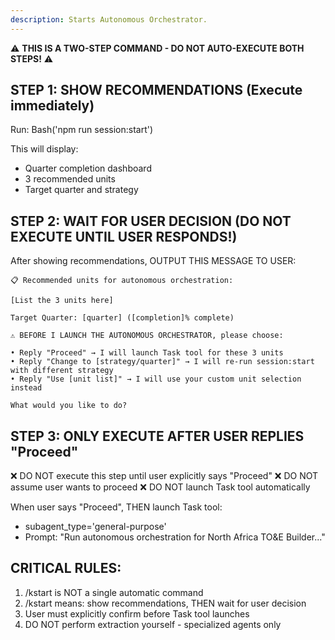 ```yaml
---
description: Starts Autonomous Orchestrator.
---
```


⚠️ **THIS IS A TWO-STEP COMMAND - DO NOT AUTO-EXECUTE BOTH STEPS!** ⚠️

## STEP 1: SHOW RECOMMENDATIONS (Execute immediately)

Run: Bash('npm run session:start')

This will display:
- Quarter completion dashboard
- 3 recommended units
- Target quarter and strategy

## STEP 2: WAIT FOR USER DECISION (DO NOT EXECUTE UNTIL USER RESPONDS!)

After showing recommendations, OUTPUT THIS MESSAGE TO USER:

```
📋 Recommended units for autonomous orchestration:

[List the 3 units here]

Target Quarter: [quarter] ([completion]% complete)

⚠️ BEFORE I LAUNCH THE AUTONOMOUS ORCHESTRATOR, please choose:

• Reply "Proceed" → I will launch Task tool for these 3 units
• Reply "Change to [strategy/quarter]" → I will re-run session:start with different strategy
• Reply "Use [unit list]" → I will use your custom unit selection instead

What would you like to do?
```

## STEP 3: ONLY EXECUTE AFTER USER REPLIES "Proceed"

❌ DO NOT execute this step until user explicitly says "Proceed"
❌ DO NOT assume user wants to proceed
❌ DO NOT launch Task tool automatically

When user says "Proceed", THEN launch Task tool:
- subagent_type='general-purpose'
- Prompt: "Run autonomous orchestration for North Africa TO&E Builder..."

## CRITICAL RULES:
1. /kstart is NOT a single automatic command
2. /kstart means: show recommendations, THEN wait for user decision
3. User must explicitly confirm before Task tool launches
4. DO NOT perform extraction yourself - specialized agents only